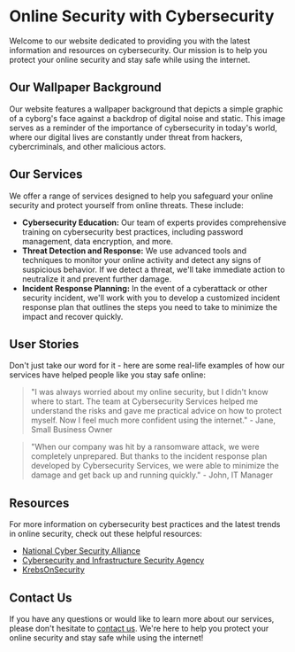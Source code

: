 <!--font:Montserrat-->

# Online Security with Cybersecurity

Welcome to our website dedicated to providing you with the latest information and resources on cybersecurity. Our mission is to help you protect your online security and stay safe while using the internet.

## Our Wallpaper Background

Our website features a wallpaper background that depicts a simple graphic of a cyborg's face against a backdrop of digital noise and static. This image serves as a reminder of the importance of cybersecurity in today's world, where our digital lives are constantly under threat from hackers, cybercriminals, and other malicious actors.

## Our Services

We offer a range of services designed to help you safeguard your online security and protect yourself from online threats. These include:

- **Cybersecurity Education:** Our team of experts provides comprehensive training on cybersecurity best practices, including password management, data encryption, and more.
- **Threat Detection and Response:** We use advanced tools and techniques to monitor your online activity and detect any signs of suspicious behavior. If we detect a threat, we'll take immediate action to neutralize it and prevent further damage.
- **Incident Response Planning:** In the event of a cyberattack or other security incident, we'll work with you to develop a customized incident response plan that outlines the steps you need to take to minimize the impact and recover quickly.

## User Stories

Don't just take our word for it - here are some real-life examples of how our services have helped people like you stay safe online:

> "I was always worried about my online security, but I didn't know where to start. The team at Cybersecurity Services helped me understand the risks and gave me practical advice on how to protect myself. Now I feel much more confident using the internet." - Jane, Small Business Owner

> "When our company was hit by a ransomware attack, we were completely unprepared. But thanks to the incident response plan developed by Cybersecurity Services, we were able to minimize the damage and get back up and running quickly." - John, IT Manager

## Resources

For more information on cybersecurity best practices and the latest trends in online security, check out these helpful resources:

- [National Cyber Security Alliance](#)
- [Cybersecurity and Infrastructure Security Agency](#)
- [KrebsOnSecurity](#)

## Contact Us

If you have any questions or would like to learn more about our services, please don't hesitate to [contact us](#). We're here to help you protect your online security and stay safe while using the internet!

<!--

Write me content for website with wallpaper which alt text is:

"A wallpaper with a simple graphic of a cyborg's face, against a background of digital noise and static."

The name/title of the page should not be 1:1 copy of the alt text but rather a real content of the website which is using this wallpaper.

- Use markdown format 
- Start with heading
- Heading should be short and concise
- The content should look like a real website 
- The website should not be about the wallpaper, wallpaper is just a related background
- Heading should be contain work "wallpaper" or "background"
- Include real sections like references, contact, user stories, etc. use things relevant to the page purpose.
- Feel free to use structure like headings, bullets, numbering, blockquotes, paragraphs, horizontal lines, etc.
- You can use formatting like bold or _italic_
- You can include UTF-8 emojis
- Links should be only #hash anchors (and you can refer to the document itself)
- Do not include images


---


# Cybersecurity for the Future: Protecting Your Digital Identity

Welcome to our website dedicated to providing you with the latest information and resources on cybersecurity. Our mission is to help you protect your digital identity and stay safe online.

## Wallpaper Background

As you browse through our site, you'll notice a striking wallpaper background featuring a simple graphic of a cyborg's face against a backdrop of digital noise and static. This image serves as a reminder of the importance of cybersecurity in today's world, where our digital lives are constantly under threat from hackers, cybercriminals, and other malicious actors.

## Our Services

We offer a range of services designed to help you safeguard your digital identity and protect yourself from online threats. These include:

- **Cybersecurity Education:** Our team of experts provides comprehensive training on cybersecurity best practices, including password management, data encryption, and more.
- **Threat Detection and Response:** We use advanced tools and techniques to monitor your digital footprint and detect any signs of suspicious activity. If we detect a threat, we'll take immediate action to neutralize it and prevent further damage.
- **Incident Response Planning:** In the event of a cyberattack or other security incident, we'll work with you to develop a customized incident response plan that outlines the steps you need to take to minimize the impact and recover quickly.

## User Stories

Don't just take our word for it - here are some real-life examples of how our services have helped people like you stay safe online:

> "I was always worried about my online security, but I didn't know where to start. The team at Cybersecurity for the Future helped me understand the risks and gave me practical advice on how to protect myself. Now I feel much more confident using the internet." - Jane, Small Business Owner

> "When our company was hit by a ransomware attack, we were completely unprepared. But thanks to the incident response plan developed by Cybersecurity for the Future, we were able to minimize the damage and get back up and running quickly." - John, IT Manager

## References

For more information on cybersecurity best practices and the latest trends in online security, check out these helpful resources:

- [National Cyber Security Alliance](#)
- [Cybersecurity and Infrastructure Security Agency](#)
- [KrebsOnSecurity](#)

## Contact Us

If you have any questions or would like to learn more about our services, please don't hesitate to [contact us](#). We're here to help you stay safe online!


---


Heading is too long, rewrite whole content.


---


# Protect Your Digital Identity with Cybersecurity for the Future

Welcome to our website dedicated to providing you with the latest information and resources on cybersecurity. Our mission is to help you protect your digital identity and stay safe online.

## Our Wallpaper Background

Our website features a striking wallpaper background that serves as a reminder of the importance of cybersecurity in today's world. The wallpaper depicts a simple graphic of a cyborg's face against a backdrop of digital noise and static.

## Our Services

We offer a range of services designed to help you safeguard your digital identity and protect yourself from online threats. These include:

- **Cybersecurity Education:** Our team of experts provides comprehensive training on cybersecurity best practices, including password management, data encryption, and more.
- **Threat Detection and Response:** We use advanced tools and techniques to monitor your digital footprint and detect any signs of suspicious activity. If we detect a threat, we'll take immediate action to neutralize it and prevent further damage.
- **Incident Response Planning:** In the event of a cyberattack or other security incident, we'll work with you to develop a customized incident response plan that outlines the steps you need to take to minimize the impact and recover quickly.

## User Stories

Don't just take our word for it - here are some real-life examples of how our services have helped people like you stay safe online:

> "I was always worried about my online security, but I didn't know where to start. The team at Cybersecurity for the Future helped me understand the risks and gave me practical advice on how to protect myself. Now I feel much more confident using the internet." - Jane, Small Business Owner

> "When our company was hit by a ransomware attack, we were completely unprepared. But thanks to the incident response plan developed by Cybersecurity for the Future, we were able to minimize the damage and get back up and running quickly." - John, IT Manager

## Resources

For more information on cybersecurity best practices and the latest trends in online security, check out these helpful resources:

- [National Cyber Security Alliance](#)
- [Cybersecurity and Infrastructure Security Agency](#)
- [KrebsOnSecurity](#)

## Contact Us

If you have any questions or would like to learn more about our services, please don't hesitate to [contact us](#). We're here to help you protect your digital identity and stay safe online!


---


Heading is too long, rewrite whole content.


---


# Cybersecurity for Your Digital Identity

Welcome to our website dedicated to providing you with the latest information and resources on cybersecurity. Our mission is to help you protect your digital identity and stay safe online.

## Our Wallpaper Background

Our website features a wallpaper background that depicts a simple graphic of a cyborg's face against a backdrop of digital noise and static. This image serves as a reminder of the importance of cybersecurity in today's world, where our digital lives are constantly under threat from hackers, cybercriminals, and other malicious actors.

## Our Services

We offer a range of services designed to help you safeguard your digital identity and protect yourself from online threats. These include:

- **Cybersecurity Education:** Our team of experts provides comprehensive training on cybersecurity best practices, including password management, data encryption, and more.
- **Threat Detection and Response:** We use advanced tools and techniques to monitor your digital footprint and detect any signs of suspicious activity. If we detect a threat, we'll take immediate action to neutralize it and prevent further damage.
- **Incident Response Planning:** In the event of a cyberattack or other security incident, we'll work with you to develop a customized incident response plan that outlines the steps you need to take to minimize the impact and recover quickly.

## User Stories

Don't just take our word for it - here are some real-life examples of how our services have helped people like you stay safe online:

> "I was always worried about my online security, but I didn't know where to start. The team at Cybersecurity for Your Digital Identity helped me understand the risks and gave me practical advice on how to protect myself. Now I feel much more confident using the internet." - Jane, Small Business Owner

> "When our company was hit by a ransomware attack, we were completely unprepared. But thanks to the incident response plan developed by Cybersecurity for Your Digital Identity, we were able to minimize the damage and get back up and running quickly." - John, IT Manager

## Resources

For more information on cybersecurity best practices and the latest trends in online security, check out these helpful resources:

- [National Cyber Security Alliance](#)
- [Cybersecurity and Infrastructure Security Agency](#)
- [KrebsOnSecurity](#)

## Contact Us

If you have any questions or would like to learn more about our services, please don't hesitate to [contact us](#). We're here to help you protect your digital identity and stay safe online!


---


Heading is too long, rewrite whole content.


---


# Protect Your Online Security with Cybersecurity Services

Welcome to our website dedicated to providing you with the latest information and resources on cybersecurity. Our mission is to help you protect your online security and stay safe while using the internet.

## Our Wallpaper Background

Our website features a wallpaper background that depicts a simple graphic of a cyborg's face against a backdrop of digital noise and static. This image serves as a reminder of the importance of cybersecurity in today's world, where our digital lives are constantly under threat from hackers, cybercriminals, and other malicious actors.

## Our Services

We offer a range of services designed to help you safeguard your online security and protect yourself from online threats. These include:

- **Cybersecurity Education:** Our team of experts provides comprehensive training on cybersecurity best practices, including password management, data encryption, and more.
- **Threat Detection and Response:** We use advanced tools and techniques to monitor your online activity and detect any signs of suspicious behavior. If we detect a threat, we'll take immediate action to neutralize it and prevent further damage.
- **Incident Response Planning:** In the event of a cyberattack or other security incident, we'll work with you to develop a customized incident response plan that outlines the steps you need to take to minimize the impact and recover quickly.

## User Stories

Don't just take our word for it - here are some real-life examples of how our services have helped people like you stay safe online:

> "I was always worried about my online security, but I didn't know where to start. The team at Cybersecurity Services helped me understand the risks and gave me practical advice on how to protect myself. Now I feel much more confident using the internet." - Jane, Small Business Owner

> "When our company was hit by a ransomware attack, we were completely unprepared. But thanks to the incident response plan developed by Cybersecurity Services, we were able to minimize the damage and get back up and running quickly." - John, IT Manager

## Resources

For more information on cybersecurity best practices and the latest trends in online security, check out these helpful resources:

- [National Cyber Security Alliance](#)
- [Cybersecurity and Infrastructure Security Agency](#)
- [KrebsOnSecurity](#)

## Contact Us

If you have any questions or would like to learn more about our services, please don't hesitate to [contact us](#). We're here to help you protect your online security and stay safe while using the internet!


---


Write me a Google font which is best fitting for the website.

Pick from the list:
- Roboto
- Futura
- Open Sans
- Orbitron
- Lobster
- Raleway
- Montserrat
- Poppins
- Alegreya
- IBM Plex Sans
- Playfair Display
- Barlow Condensed
- Great Vibes
- Inter
- Dancing Script
- Lato
- Exo 2


Write just the font name nothing else.


---


Montserrat

-->
